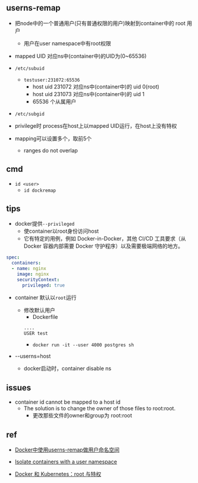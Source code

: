 ## userns-remap
+ 把node中的一个普通用户(只有普通权限的用户)映射到container中的 root 用户
    + 用户在user namespace中有root权限

+ mapped UID 对应ns中(container中)的UID为(0~65536)

+ `/etc/subuid`
  + `testuser:231072:65536`
    + host uid 231072 对应ns中(container中)的 uid 0(root)
    + host uid 231073 对应ns中(container中)的 uid 1
    + 65536 个从属用户
+ `/etc/subgid`

+ privilege时 process在host上以mapped UID运行，在host上没有特权

+ mapping可以设置多个，取前5个
  + ranges do not overlap

## cmd

+ `id <user>`
  + `id dockremap`

## tips

+ docker提供`--privileged`
    + 使container以root身份访问host
    + 它有特定的用例，例如 Docker-in-Docker，其他 CI/CD 工具要求（从 Docker 容器内部需要 Docker 守护程序）以及需要极端网络的地方。
```yaml
spec:
  containers:
  - name: nginx
    image: nginx
    securityContext:
      privileged: true
```

+ container 默认以`root`运行
    + 修改默认用户
        + Dockerfile
        ```sh
        ....
        USER test
        ``` 
        + `docker run -it --user 4000 postgres sh`

+ --userns=host
  + docker启动时，container disable ns


## issues

+ container id cannot be mapped to a host id
  + The solution is to change the owner of those files to root:root.
    + 更改那些文件的owner和group为 root:root

## ref
+ [Docker中使用userns-remap做用户命名空间](https://blog.csdn.net/zyy247796143/article/details/114386484)
+ [Isolate containers with a user namespace](https://docs.docker.com/engine/security/userns-remap/)

+ [Docker 和 Kubernetes：root 与特权](https://cloud.tencent.com/developer/article/1815867)